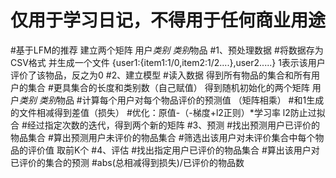 # 仅用于学习日记，不得用于任何商业用途
#基于LFM的推荐  建立两个矩阵  用户*类别  类别*物品
#1、预处理数据
#将数据存为CSV格式  并生成一个文件  {user1:{item1:1/0,item2:1/2....},user2.....} 1表示该用户评价了该物品，反之为0
#2、建立模型
#读入数据 得到所有物品的集合和所有用户的集合
#更具集合的长度和类别数（自己赋值） 得到随机初始化的两个矩阵 用户*类别  类别*物品
#计算每个用户对每个物品评价的预测值 （矩阵相乘）
#和1生成的文件相减得到差值（损失）
#优化：原值-（-梯度+l2正则）*学习率  l2防止过拟合
#经过指定次数的迭代，得到两个新的矩阵
#3、预测
#找出预测用户已评价的物品集合
#算出预测用户未评价的物品集合 
#筛选出该用户对未评价集合中每个物品的评价值 取前K个
#4、评估
#找出指定用户已评价的物品集合
#算出该用户对已评价的集合的预测
#abs(总相减得到损失)/已评价的物品数

